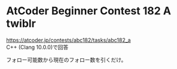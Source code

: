 # AtCoder Beginner Contest 182 A twiblr  
https://atcoder.jp/contests/abc182/tasks/abc182_a  
C++ (Clang 10.0.0)で回答  

フォロー可能数から現在のフォロー数を引くだけ。
